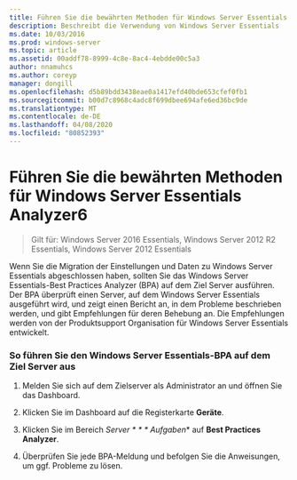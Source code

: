 ```yaml
---
title: Führen Sie die bewährten Methoden für Windows Server Essentials Analyzer6
description: Beschreibt die Verwendung von Windows Server Essentials
ms.date: 10/03/2016
ms.prod: windows-server
ms.topic: article
ms.assetid: 00addf78-8999-4c8e-8ac4-4ebdde00c5a3
author: nnamuhcs
ms.author: coreyp
manager: dongill
ms.openlocfilehash: d5b89bdd3438eae0a1417efd40bde653cfef0fb1
ms.sourcegitcommit: b00d7c8968c4adc8f699dbee694afe6ed36bc9de
ms.translationtype: MT
ms.contentlocale: de-DE
ms.lasthandoff: 04/08/2020
ms.locfileid: "80852393"
---
```

# <a name="run-the-windows-server-essentials-best-practices-analyzer6"></a>Führen Sie die bewährten Methoden für Windows Server Essentials Analyzer6

>Gilt für: Windows Server 2016 Essentials, Windows Server 2012 R2 Essentials, Windows Server 2012 Essentials

Wenn Sie die Migration der Einstellungen und Daten zu Windows Server Essentials abgeschlossen haben, sollten Sie das Windows Server Essentials-Best Practices Analyzer (BPA) auf dem Ziel Server ausführen. Der BPA überprüft einen Server, auf dem Windows Server Essentials ausgeführt wird, und zeigt einen Bericht an, in dem Probleme beschrieben werden, und gibt Empfehlungen für deren Behebung an. Die Empfehlungen werden von der Produktsupport Organisation für Windows Server Essentials entwickelt.  
  
### <a name="to-run-the--windows-server-essentials-bpa-on-the-destination-server"></a>So führen Sie den Windows Server Essentials-BPA auf dem Ziel Server aus  
  
1.  Melden Sie sich auf dem Zielserver als Administrator an und öffnen Sie das Dashboard.  
  
2.  Klicken Sie im Dashboard auf die Registerkarte **Geräte**.  
  
3.  Klicken Sie im Bereich *Server * * * Aufgaben** auf **Best Practices Analyzer**.  
  
4.  Überprüfen Sie jede BPA-Meldung und befolgen Sie die Anweisungen, um ggf. Probleme zu lösen.
